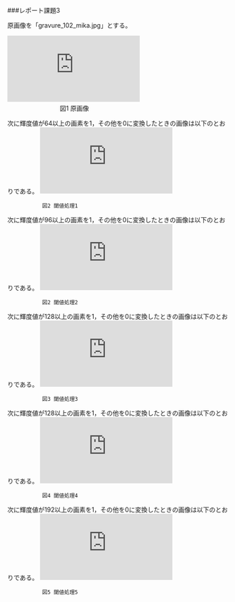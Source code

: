 ###レポート課題3

原画像を「gravure_102_mika.jpg」とする。


![原画像](http://www.fastpic.jp/images.php?file=0307263239.jpg)　　　　　　　　　　　　　　　　　
        　
        　　　 図1 原画像
 
 
 次に輝度値が64以上の画素を1，その他を0に変換したときの画像は以下のとおりである。
 ![閾値1画像](http://www.fastpic.jp/images.php?file=6720864325.jpg)
 
               図2 閾値処理1
               
               
 次に輝度値が96以上の画素を1，その他を0に変換したときの画像は以下のとおりである。
 ![閾値2画像](http://www.fastpic.jp/images.php?file=4277066814.jpg)
 
               図2 閾値処理2
               
  次に輝度値が128以上の画素を1，その他を0に変換したときの画像は以下のとおりである。
 ![閾値3画像](http://www.fastpic.jp/images.php?file=9341621761.jpg)
 
               図3 閾値処理3
               
   
 次に輝度値が128以上の画素を1，その他を0に変換したときの画像は以下のとおりである。
 ![閾値4画像](http://www.fastpic.jp/images.php?file=9341621761.jpg)
 
               図4 閾値処理4
             
 次に輝度値が192以上の画素を1，その他を0に変換したときの画像は以下のとおりである。
 ![閾値5画像](http://www.fastpic.jp/images.php?file=7916965752.jpg)
 
               図5 閾値処理5
